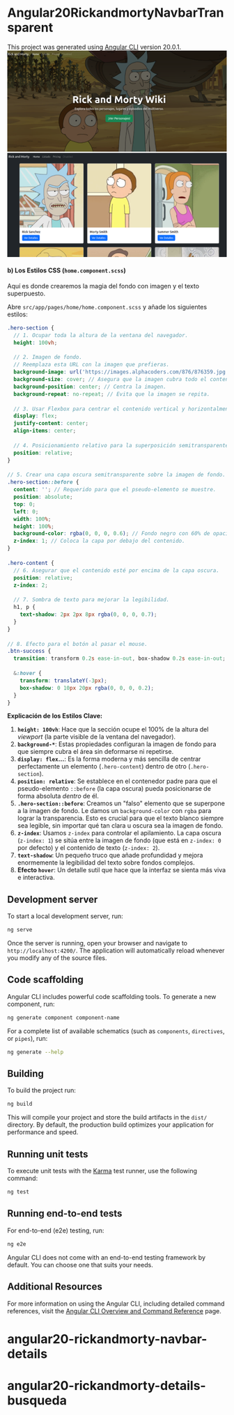 # Angular20RickandmortyNavbarTransparent

This project was generated using [Angular CLI](https://github.com/angular/angular-cli) version 20.0.1.
![images](rick1.png)
![images](rick2.png)

#### **b) Los Estilos CSS (`home.component.scss`)**

Aquí es donde crearemos la magia del fondo con imagen y el texto superpuesto.

Abre `src/app/pages/home/home.component.scss` y añade los siguientes estilos:

```scss
.hero-section {
  // 1. Ocupar toda la altura de la ventana del navegador.
  height: 100vh;

  // 2. Imagen de fondo.
  // Reemplaza esta URL con la imagen que prefieras.
  background-image: url('https://images.alphacoders.com/876/876359.jpg');
  background-size: cover; // Asegura que la imagen cubra todo el contenedor.
  background-position: center; // Centra la imagen.
  background-repeat: no-repeat; // Evita que la imagen se repita.

  // 3. Usar Flexbox para centrar el contenido vertical y horizontalmente.
  display: flex;
  justify-content: center;
  align-items: center;

  // 4. Posicionamiento relativo para la superposición semitransparente.
  position: relative;
}

// 5. Crear una capa oscura semitransparente sobre la imagen de fondo.
.hero-section::before {
  content: ''; // Requerido para que el pseudo-elemento se muestre.
  position: absolute;
  top: 0;
  left: 0;
  width: 100%;
  height: 100%;
  background-color: rgba(0, 0, 0, 0.6); // Fondo negro con 60% de opacidad.
  z-index: 1; // Coloca la capa por debajo del contenido.
}

.hero-content {
  // 6. Asegurar que el contenido esté por encima de la capa oscura.
  position: relative;
  z-index: 2;

  // 7. Sombra de texto para mejorar la legibilidad.
  h1, p {
    text-shadow: 2px 2px 8px rgba(0, 0, 0, 0.7);
  }
}

// 8. Efecto para el botón al pasar el mouse.
.btn-success {
  transition: transform 0.2s ease-in-out, box-shadow 0.2s ease-in-out;

  &:hover {
    transform: translateY(-3px);
    box-shadow: 0 10px 20px rgba(0, 0, 0, 0.2);
  }
}
```

**Explicación de los Estilos Clave:**

1.  **`height: 100vh`**: Hace que la sección ocupe el 100% de la altura del *viewport* (la parte visible de la ventana del navegador).
2.  **`background-*`**: Estas propiedades configuran la imagen de fondo para que siempre cubra el área sin deformarse ni repetirse.
3.  **`display: flex`...**: Es la forma moderna y más sencilla de centrar perfectamente un elemento (`.hero-content`) dentro de otro (`.hero-section`).
4.  **`position: relative`**: Se establece en el contenedor padre para que el pseudo-elemento `::before` (la capa oscura) pueda posicionarse de forma absoluta *dentro* de él.
5.  **`.hero-section::before`**: Creamos un "falso" elemento que se superpone a la imagen de fondo. Le damos un `background-color` con `rgba` para lograr la transparencia. Esto es crucial para que el texto blanco siempre sea legible, sin importar qué tan clara u oscura sea la imagen de fondo.
6.  **`z-index`**: Usamos `z-index` para controlar el apilamiento. La capa oscura (`z-index: 1`) se sitúa entre la imagen de fondo (que está en `z-index: 0` por defecto) y el contenido de texto (`z-index: 2`).
7.  **`text-shadow`**: Un pequeño truco que añade profundidad y mejora enormemente la legibilidad del texto sobre fondos complejos.
8.  **Efecto `hover`**: Un detalle sutil que hace que la interfaz se sienta más viva e interactiva.
## Development server

To start a local development server, run:

```bash
ng serve
```

Once the server is running, open your browser and navigate to `http://localhost:4200/`. The application will automatically reload whenever you modify any of the source files.

## Code scaffolding

Angular CLI includes powerful code scaffolding tools. To generate a new component, run:

```bash
ng generate component component-name
```

For a complete list of available schematics (such as `components`, `directives`, or `pipes`), run:

```bash
ng generate --help
```

## Building

To build the project run:

```bash
ng build
```

This will compile your project and store the build artifacts in the `dist/` directory. By default, the production build optimizes your application for performance and speed.

## Running unit tests

To execute unit tests with the [Karma](https://karma-runner.github.io) test runner, use the following command:

```bash
ng test
```

## Running end-to-end tests

For end-to-end (e2e) testing, run:

```bash
ng e2e
```

Angular CLI does not come with an end-to-end testing framework by default. You can choose one that suits your needs.

## Additional Resources

For more information on using the Angular CLI, including detailed command references, visit the [Angular CLI Overview and Command Reference](https://angular.dev/tools/cli) page.
# angular20-rickandmorty-navbar-details
# angular20-rickandmorty-details-busqueda
